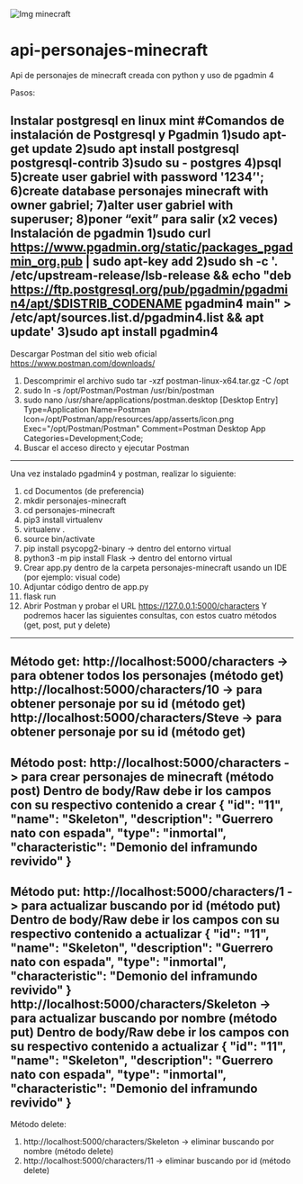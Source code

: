 ![Img minecraft](https://github.com/GabrielOrdonez2022/api-personajes-minecraft/assets/103681795/77d3968d-b0af-41c6-9876-0107b7f4c043)
# api-personajes-minecraft
Api de personajes de minecraft creada con python y uso de pgadmin 4

Pasos:
   
Instalar postgresql en linux mint
#Comandos de instalación de Postgresql y Pgadmin
1)sudo apt-get update
2)sudo apt install postgresql postgresql-contrib
3)sudo su - postgres
4)psql
5)create user gabriel with password '1234’';
6)create database personajes minecraft with owner gabriel;
7)alter user gabriel with superuser;
8)poner “exit” para salir (x2 veces)
Instalación de pgadmin
1)sudo curl https://www.pgadmin.org/static/packages_pgadmin_org.pub | sudo apt-key add
2)sudo sh -c '. /etc/upstream-release/lsb-release && echo "deb https://ftp.postgresql.org/pub/pgadmin/pgadmin4/apt/$DISTRIB_CODENAME pgadmin4 main" > /etc/apt/sources.list.d/pgadmin4.list && apt update'
3)sudo apt install pgadmin4
------------------------------------------------------------------------------------------------------------------------------------------------------
Descargar Postman del sitio web oficial
	https://www.postman.com/downloads/
1) Descomprimir el archivo
	sudo tar -xzf postman-linux-x64.tar.gz -C /opt
2) sudo ln -s /opt/Postman/Postman /usr/bin/postman
3) sudo nano /usr/share/applications/postman.desktop
[Desktop Entry]
Type=Application
Name=Postman
Icon=/opt/Postman/app/resources/app/asserts/icon.png
Exec="/opt/Postman/Postman"
Comment=Postman Desktop App
Categories=Development;Code;
4) Buscar el acceso directo y ejecutar Postman	
------------------------------------------------------------------------------------------------------------------------------------------------------

Una vez instalado pgadmin4 y postman, realizar lo siguiente:
1) cd Documentos (de preferencia)
2) mkdir personajes-minecraft
3) cd personajes-minecraft
5) pip3 install virtualenv
6) virtualenv .
7) source bin/activate
8) pip install psycopg2-binary    → dentro del entorno virtual 
9) python3 -m pip install Flask   → dentro del entorno virtual 
10) Crear app.py dentro de la carpeta personajes-minecraft usando un IDE (por ejemplo: visual code)
11) Adjuntar código dentro de app.py
12) flask run
13) Abrir Postman y probar el URL https://127.0.0.1:5000/characters
  Y podremos hacer las siguientes consultas, con estos cuatro métodos (get, post, put y delete)

------------------------------------------------------------------------------------------------------------------------------------------------------
Método get:
  http://localhost:5000/characters -> para obtener todos los personajes (método get)
  http://localhost:5000/characters/10 -> para obtener personaje por su id (método get)
  http://localhost:5000/characters/Steve -> para obtener personaje por su id (método get)
------------------------------------------------------------------------------------------------------------------------------------------------------
Método post:
  http://localhost:5000/characters -> para crear personajes de minecraft (método post)
  Dentro de body/Raw debe ir los campos con su respectivo contenido a crear
  {
      "id": "11",
      "name": "Skeleton",
      "description": "Guerrero nato con espada",
      "type": "inmortal",
      "characteristic": "Demonio del inframundo revivido"
  }
  ------------------------------------------------------------------------------------------------------------------------------------------------------
Método put:
http://localhost:5000/characters/1 -> para actualizar buscando por id (método put)
Dentro de body/Raw debe ir los campos con su respectivo contenido a actualizar
  {
      "id": "11",
      "name": "Skeleton",
      "description": "Guerrero nato con espada",
      "type": "inmortal",
      "characteristic": "Demonio del inframundo revivido"
  }
http://localhost:5000/characters/Skeleton -> para actualizar buscando por nombre (método put)
Dentro de body/Raw debe ir los campos con su respectivo contenido a actualizar
  {
      "id": "11",
      "name": "Skeleton",
      "description": "Guerrero nato con espada",
      "type": "inmortal",
      "characteristic": "Demonio del inframundo revivido"
  }
 ------------------------------------------------------------------------------------------------------------------------------------------------------ 
  Método delete:
1. http://localhost:5000/characters/Skeleton -> eliminar buscando por nombre (método delete)
2. http://localhost:5000/characters/11 -> eliminar buscando por id (método delete)






